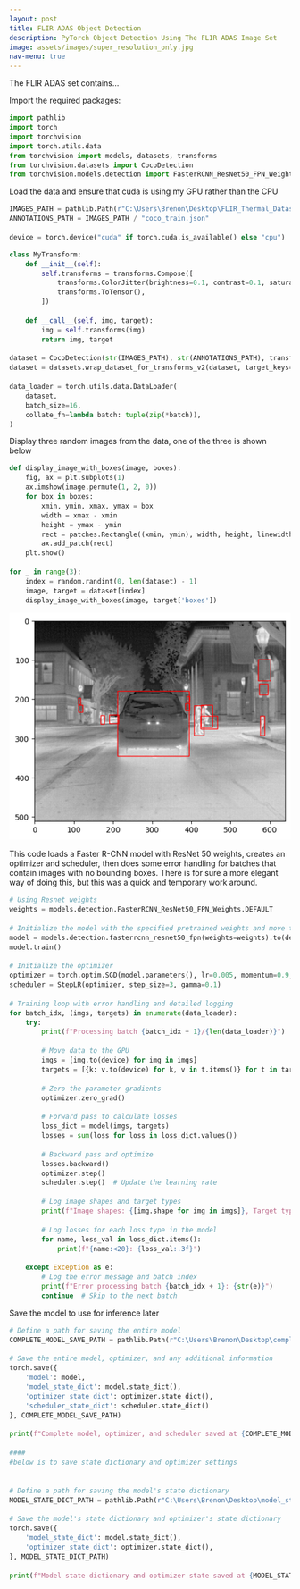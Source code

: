 ```yaml
---
layout: post
title: FLIR ADAS Object Detection
description: PyTorch Object Detection Using The FLIR ADAS Image Set
image: assets/images/super_resolution_only.jpg
nav-menu: true
---
```


<!--
![Super Resolution Example](assets/images/super_resolution_only.jpg)
-->
The FLIR ADAS set contains...

Import the required packages:
```python
import pathlib
import torch
import torchvision
import torch.utils.data
from torchvision import models, datasets, transforms
from torchvision.datasets import CocoDetection
from torchvision.models.detection import FasterRCNN_ResNet50_FPN_Weights
```
Load the data and ensure that cuda is using my GPU rather than the CPU
```python
IMAGES_PATH = pathlib.Path(r"C:\Users\Brenon\Desktop\FLIR_Thermal_Dataset\FLIR_ADAS_v2\images_thermal_train")
ANNOTATIONS_PATH = IMAGES_PATH / "coco_train.json"

device = torch.device("cuda" if torch.cuda.is_available() else "cpu")
```

```python
class MyTransform:
    def __init__(self):
        self.transforms = transforms.Compose([
            transforms.ColorJitter(brightness=0.1, contrast=0.1, saturation=0.1, hue=0.1),
            transforms.ToTensor(),
        ])

    def __call__(self, img, target):
        img = self.transforms(img)
        return img, target

dataset = CocoDetection(str(IMAGES_PATH), str(ANNOTATIONS_PATH), transforms=MyTransform())
dataset = datasets.wrap_dataset_for_transforms_v2(dataset, target_keys=["boxes", "labels"])

data_loader = torch.utils.data.DataLoader(
    dataset,
    batch_size=16,
    collate_fn=lambda batch: tuple(zip(*batch)),
)
```
Display three random images from the data, one of the three is shown below
```python
def display_image_with_boxes(image, boxes):
    fig, ax = plt.subplots(1)
    ax.imshow(image.permute(1, 2, 0))
    for box in boxes:
        xmin, ymin, xmax, ymax = box
        width = xmax - xmin
        height = ymax - ymin
        rect = patches.Rectangle((xmin, ymin), width, height, linewidth=1, edgecolor='r', facecolor='none')
        ax.add_patch(rect)
    plt.show()

for _ in range(3):
    index = random.randint(0, len(dataset) - 1)
    image, target = dataset[index]
    display_image_with_boxes(image, target['boxes'])
```
![Flir ADAS Sample](assets/images/FLIR_ADAS_sample.png)

This code loads a Faster R-CNN model with ResNet 50 weights, creates an optimizer and scheduler, then does some error handling for batches that contain images with no bounding boxes. There is for sure a more elegant way of doing this, but this was a quick and temporary work around. 
```python
# Using Resnet weights
weights = models.detection.FasterRCNN_ResNet50_FPN_Weights.DEFAULT

# Initialize the model with the specified pretrained weights and move to GPU
model = models.detection.fasterrcnn_resnet50_fpn(weights=weights).to(device)
model.train()

# Initialize the optimizer
optimizer = torch.optim.SGD(model.parameters(), lr=0.005, momentum=0.9, weight_decay=0.0005)
scheduler = StepLR(optimizer, step_size=3, gamma=0.1)

# Training loop with error handling and detailed logging
for batch_idx, (imgs, targets) in enumerate(data_loader):
    try:
        print(f"Processing batch {batch_idx + 1}/{len(data_loader)}")

        # Move data to the GPU
        imgs = [img.to(device) for img in imgs]
        targets = [{k: v.to(device) for k, v in t.items()} for t in targets]

        # Zero the parameter gradients
        optimizer.zero_grad()

        # Forward pass to calculate losses
        loss_dict = model(imgs, targets)
        losses = sum(loss for loss in loss_dict.values())

        # Backward pass and optimize
        losses.backward()
        optimizer.step()
        scheduler.step()  # Update the learning rate

        # Log image shapes and target types
        print(f"Image shapes: {[img.shape for img in imgs]}, Target types: {[type(target) for target in targets]}")

        # Log losses for each loss type in the model
        for name, loss_val in loss_dict.items():
            print(f"{name:<20}: {loss_val:.3f}")

    except Exception as e:
        # Log the error message and batch index
        print(f"Error processing batch {batch_idx + 1}: {str(e)}")
        continue  # Skip to the next batch
```
Save the model to use for inference later
```python
# Define a path for saving the entire model
COMPLETE_MODEL_SAVE_PATH = pathlib.Path(r"C:\Users\Brenon\Desktop\complete_model.pth")

# Save the entire model, optimizer, and any additional information
torch.save({
    'model': model,
    'model_state_dict': model.state_dict(),
    'optimizer_state_dict': optimizer.state_dict(),
    'scheduler_state_dict': scheduler.state_dict()
}, COMPLETE_MODEL_SAVE_PATH)

print(f"Complete model, optimizer, and scheduler saved at {COMPLETE_MODEL_SAVE_PATH}")

####
#below is to save state dictionary and optimizer settings


# Define a path for saving the model's state dictionary
MODEL_STATE_DICT_PATH = pathlib.Path(r"C:\Users\Brenon\Desktop\model_state_dict.pth")

# Save the model's state dictionary and optimizer's state dictionary
torch.save({
    'model_state_dict': model.state_dict(),
    'optimizer_state_dict': optimizer.state_dict(),
}, MODEL_STATE_DICT_PATH)

print(f"Model state dictionary and optimizer state saved at {MODEL_STATE_DICT_PATH}")
```










